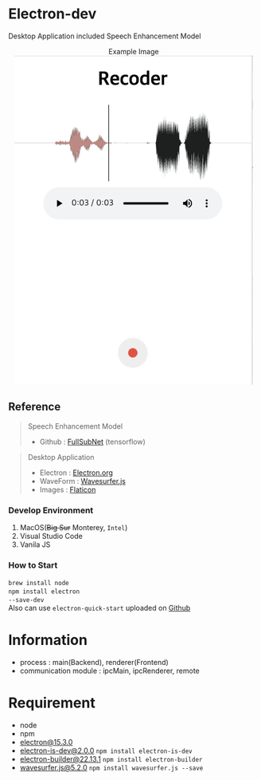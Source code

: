 # Electron-dev
Desktop Application included Speech Enhancement Model<br>

<p align="center">
    <span>Example Image</span><br>
    <img src="./assets/images/demo3.png" alt="demo image" width="480px">
</p>

## Reference
> Speech Enhancement Model<br>
> - Github : <a href="https://github.com/haoxiangsnr/FullSubNet" target="_blank">FullSubNet</a> (tensorflow)<br> 

> Desktop Application<br>
> - Electron : <a href="https://www.electronjs.org" target="_blank">Electron.org</a><br>
> - WaveForm : <a href="https://wavesurfer-js.org/" target="_black">Wavesurfer.js</a>
> - Images : <a href="https://www.flaticon.com/" target="_blank">Flaticon</a>

### Develop Environment
1. MacOS(~~Big Sur~~ Monterey, <code>Intel</code>)
2. Visual Studio Code
3. Vanila JS

### How to Start
<code>brew install node</code><br>
<code>npm install electron --save-dev</code><br>
Also can use <code>electron-quick-start</code> uploaded on <a href="https://github.com/electron/electron-quick-start" target="_blank">Github</a>

# Information
- process : main(Backend), renderer(Frontend)
- communication module : ipcMain, ipcRenderer, remote

# Requirement
- node
- npm
- electron@15.3.0
- electron-is-dev@2.0.0 <code>npm install electron-is-dev</code>
- electron-builder@22.13.1 <code>npm install electron-builder</code>
- wavesurfer.js@5.2.0 <code>npm install wavesurfer.js --save</code>